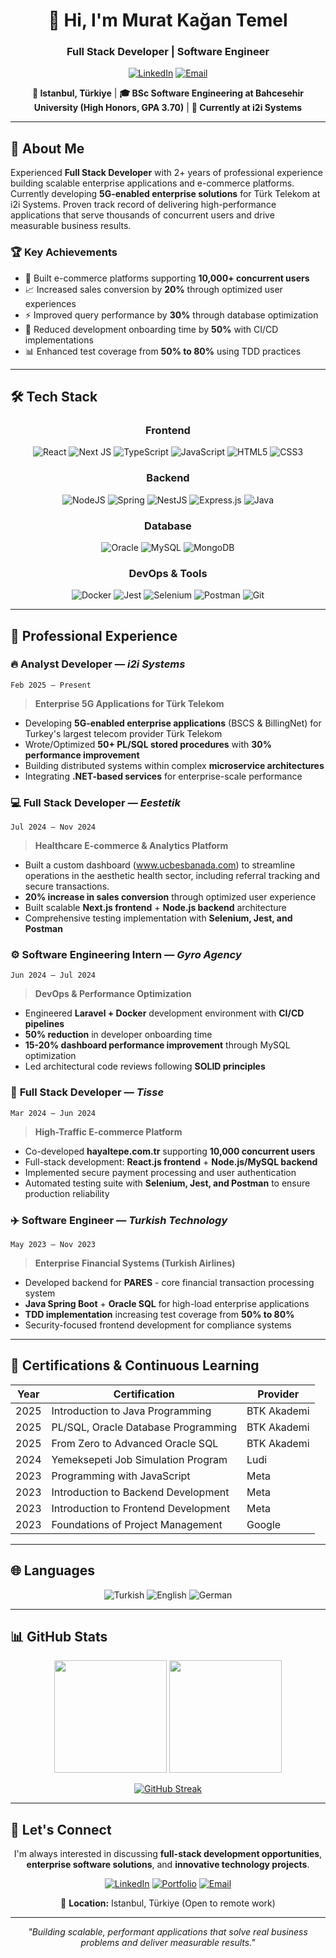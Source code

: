 <div align="center">

# 👋 Hi, I'm Murat Kağan Temel
### Full Stack Developer | Software Engineer

[![LinkedIn](https://img.shields.io/badge/LinkedIn-0077B5?style=for-the-badge&logo=linkedin&logoColor=white)](https://www.linkedin.com/in/muratkagan)
[![Email](https://img.shields.io/badge/Email-D14836?style=for-the-badge&logo=gmail&logoColor=white)](mailto:temelmuratkagan@gmail.com)

**📍 Istanbul, Türkiye** | **🎓 BSc Software Engineering at Bahcesehir University (High Honors, GPA 3.70)** | **💼 Currently at i2i Systems**

</div>

---

## 🚀 About Me

Experienced **Full Stack Developer** with 2+ years of professional experience building scalable enterprise applications and e-commerce platforms. Currently developing **5G-enabled enterprise solutions** for Türk Telekom at i2i Systems. Proven track record of delivering high-performance applications that serve thousands of concurrent users and drive measurable business results.

### 🏆 Key Achievements
- 🚀 Built e-commerce platforms supporting **10,000+ concurrent users**
- 📈 Increased sales conversion by **20%** through optimized user experiences
- ⚡ Improved query performance by **30%** through database optimization
- 🔧 Reduced development onboarding time by **50%** with CI/CD implementations
- 📊 Enhanced test coverage from **50% to 80%** using TDD practices

---

## 🛠 Tech Stack

<div align="center">

### Frontend
![React](https://img.shields.io/badge/react-%2320232a.svg?style=for-the-badge&logo=react&logoColor=%2361DAFB)
![Next JS](https://img.shields.io/badge/Next-black?style=for-the-badge&logo=next.js&logoColor=white)
![TypeScript](https://img.shields.io/badge/typescript-%23007ACC.svg?style=for-the-badge&logo=typescript&logoColor=white)
![JavaScript](https://img.shields.io/badge/javascript-%23323330.svg?style=for-the-badge&logo=javascript&logoColor=%23F7DF1E)
![HTML5](https://img.shields.io/badge/html5-%23E34F26.svg?style=for-the-badge&logo=html5&logoColor=white)
![CSS3](https://img.shields.io/badge/css3-%231572B6.svg?style=for-the-badge&logo=css3&logoColor=white)

### Backend
![NodeJS](https://img.shields.io/badge/node.js-6DA55F?style=for-the-badge&logo=node.js&logoColor=white)
![Spring](https://img.shields.io/badge/spring-%236DB33F.svg?style=for-the-badge&logo=spring&logoColor=white)
![NestJS](https://img.shields.io/badge/nestjs-%23E0234E.svg?style=for-the-badge&logo=nestjs&logoColor=white)
![Express.js](https://img.shields.io/badge/express.js-%23404d59.svg?style=for-the-badge&logo=express&logoColor=%2361DAFB)
![Java](https://img.shields.io/badge/java-%23ED8B00.svg?style=for-the-badge&logo=openjdk&logoColor=white)

### Database
![Oracle](https://img.shields.io/badge/Oracle-F80000?style=for-the-badge&logo=oracle&logoColor=white)
![MySQL](https://img.shields.io/badge/mysql-%2300f.svg?style=for-the-badge&logo=mysql&logoColor=white)
![MongoDB](https://img.shields.io/badge/MongoDB-%234ea94b.svg?style=for-the-badge&logo=mongodb&logoColor=white)

### DevOps & Tools
![Docker](https://img.shields.io/badge/docker-%230db7ed.svg?style=for-the-badge&logo=docker&logoColor=white)
![Jest](https://img.shields.io/badge/-jest-%23C21325?style=for-the-badge&logo=jest&logoColor=white)
![Selenium](https://img.shields.io/badge/-selenium-%43B02A?style=for-the-badge&logo=selenium&logoColor=white)
![Postman](https://img.shields.io/badge/Postman-FF6C37?style=for-the-badge&logo=postman&logoColor=white)
![Git](https://img.shields.io/badge/git-%23F05033.svg?style=for-the-badge&logo=git&logoColor=white)

</div>

---

## 💼 Professional Experience

### 🔥 **Analyst Developer** — *i2i Systems* 
`Feb 2025 – Present`
> **Enterprise 5G Applications for Türk Telekom**

- Developing **5G-enabled enterprise applications** (BSCS & BillingNet) for Turkey's largest telecom provider Türk Telekom
- Wrote/Optimized **50+ PL/SQL stored procedures** with **30% performance improvement**
- Building distributed systems within complex **microservice architectures**
- Integrating **.NET-based services** for enterprise-scale performance

### 💻 **Full Stack Developer** — *Eestetik* 
`Jul 2024 – Nov 2024`
> **Healthcare E-commerce & Analytics Platform**

- Built a custom dashboard (www.ucbesbanada.com)  to streamline operations in the aesthetic health sector, including referral tracking and secure transactions.
- **20% increase in sales conversion** through optimized user experience
- Built scalable **Next.js frontend** + **Node.js backend** architecture
- Comprehensive testing implementation with **Selenium, Jest, and Postman**

### ⚙️ **Software Engineering Intern** — *Gyro Agency* 
`Jun 2024 – Jul 2024`
> **DevOps & Performance Optimization**

- Engineered **Laravel + Docker** development environment with **CI/CD pipelines**
- **50% reduction** in developer onboarding time
- **15-20% dashboard performance improvement** through MySQL optimization
- Led architectural code reviews following **SOLID principles**

### 🛒 **Full Stack Developer** — *Tisse* 
`Mar 2024 – Jun 2024`
> **High-Traffic E-commerce Platform**

- Co-developed **hayaltepe.com.tr** supporting **10,000 concurrent users**
- Full-stack development: **React.js frontend** + **Node.js/MySQL backend**
- Implemented secure payment processing and user authentication
- Automated testing suite with **Selenium, Jest, and Postman** to ensure production reliability

### ✈️ **Software Engineer** — *Turkish Technology* 
`May 2023 – Nov 2023`
> **Enterprise Financial Systems (Turkish Airlines)**

- Developed backend for **PARES** - core financial transaction processing system
- **Java Spring Boot** + **Oracle SQL** for high-load enterprise applications
- **TDD implementation** increasing test coverage from **50% to 80%**
- Security-focused frontend development for compliance systems

---

## 📜 Certifications & Continuous Learning

<div align="center">

| Year | Certification | Provider |
|------|---------------|----------|
| 2025 | Introduction to Java Programming | BTK Akademi |
| 2025 | PL/SQL, Oracle Database Programming | BTK Akademi |
| 2025 | From Zero to Advanced Oracle SQL | BTK Akademi |
| 2024 | Yemeksepeti Job Simulation Program | Ludi |
| 2023 | Programming with JavaScript | Meta |
| 2023 | Introduction to Backend Development | Meta |
| 2023 | Introduction to Frontend Development | Meta |
| 2023 | Foundations of Project Management | Google |

</div>

---

## 🌐 Languages

<div align="center">

![Turkish](https://img.shields.io/badge/Turkish-Native-green?style=for-the-badge)
![English](https://img.shields.io/badge/English-C1-blue?style=for-the-badge)
![German](https://img.shields.io/badge/German-A1-yellow?style=for-the-badge)

</div>

---

## 📊 GitHub Stats

<div align="center">

<img height="180em" src="https://github-readme-stats.vercel.app/api?username=hantheemp&show_icons=true&theme=radical&include_all_commits=true&count_private=true"/>
<img height="180em" src="https://github-readme-stats.vercel.app/api/top-langs/?username=hantheemp&layout=compact&theme=radical"/>

</div>

<div align="center">

[![GitHub Streak](https://github-readme-streak-stats.herokuapp.com/?user=hantheemp&theme=radical)](https://git.io/streak-stats)

</div>

---

## 🤝 Let's Connect

<div align="center">

I'm always interested in discussing **full-stack development opportunities**, **enterprise software solutions**, and **innovative technology projects**.

[![LinkedIn](https://img.shields.io/badge/LinkedIn-0077B5?style=for-the-badge&logo=linkedin&logoColor=white)](https://www.linkedin.com/in/muratkagan)
[![Portfolio](https://img.shields.io/badge/Portfolio-FF5722?style=for-the-badge&logo=todoist&logoColor=white)](https://www.ucbesbanada.com)
[![Email](https://img.shields.io/badge/Email-D14836?style=for-the-badge&logo=gmail&logoColor=white)](mailto:temelmuratkagan@gmail.com)

📍 **Location:** Istanbul, Türkiye (Open to remote work)

---

*"Building scalable, performant applications that solve real business problems and deliver measurable results."*

</div>
